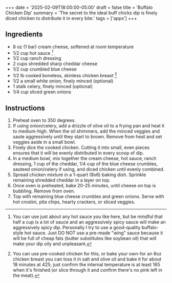 +++
date = '2025-02-09T18:00:00-05:00'
draft = false
title = 'Buffalo Chicken Dip'
summary = 'The secret to the ideal buff chicks dip is finely diced chicken to distribute it in every bite.'
tags = ['apps']
+++
## Ingredients

- 8 oz (1 bar) cream cheese, softened at room temperature
- 1/2 cup hot sauce [^1]
- 1/2 cup ranch dressing
- 2 cups shredded sharp cheddar cheese
- 1/2 cup crumbled blue cheese
- 1/2 lb cooked boneless, skinless chicken breast [^2]
- 1/2 a small white onion, finely minced (optional)
- 1 stalk celery, finely minced (optional)
- 1/4 cup sliced green onions

## Instructions

1. Preheat oven to 350 degrees.
2. If using onion/celery, add a drizzle of olive oil to a frying pan and heat it to medium-high. When the oil shimmers, add the minced veggies and saute aggressively until they start to brown. Remove from heat and set veggies aside in a small bowl.
3. Finely dice the cooked chicken. Cutting it into small, even pieces ensures that it will be evenly distributed in every scoop of dip.
4. In a medium bowl, mix together the cream cheese, hot sauce, ranch dressing, 1 cup of the cheddar, 1/4 cup of the blue cheese crumbles, sauteed onion/celery if using, and diced chicken until evenly combined.
5. Spread chicken mixture in a 1-quart (8x6) baking dish. Sprinkle remaining shredded cheddar in a layer on top.
6. Once oven is preheated, bake 20-25 minutes, until cheese on top is bubbling. Remove from oven.
7. Top with remaining blue cheese crumbles and green onions. Serve with hot crostini, pita chips, hearty crackers, or sliced veggies.

[^1]: You can use just about any hot sauce you like here, but be mindful that half a cup is a lot of sauce and an aggressively spicy sauce will make an aggressively spicy dip. Personally I try to use a good-quality buffalo-style hot sauce. Just DO NOT use a pre-made "wing" sauce because it will be full of cheap fats (butter substitutes like soybean oil) that will make your dip oily and unpleasant.
[^2]: You can use pre-cooked chicken for this, or bake your own-for an 8oz chicken breast you can toss it in salt and olive oil and bake it for about 18 minutes at 425; just confirm the internal temperature is at least 165 when it's finished (or slice through it and confirm there's no pink left in the meat).
